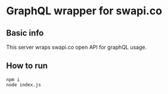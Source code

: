 # GraphQL wrapper for swapi.co

## Basic info

This server wraps swapi.co open API for graphQL usage.

## How to run

```
npm i
node index.js
```
